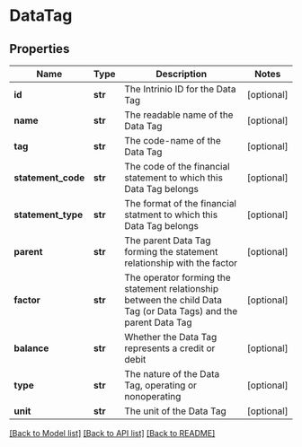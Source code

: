 # DataTag

## Properties
Name | Type | Description | Notes
------------ | ------------- | ------------- | -------------
**id** | **str** | The Intrinio ID for the Data Tag | [optional] 
**name** | **str** | The readable name of the Data Tag | [optional] 
**tag** | **str** | The code-name of the Data Tag | [optional] 
**statement_code** | **str** | The code of the financial statement to which this Data Tag belongs | [optional] 
**statement_type** | **str** | The format of the financial statment to which this Data Tag belongs | [optional] 
**parent** | **str** | The parent Data Tag forming the statement relationship with the factor | [optional] 
**factor** | **str** | The operator forming the statement relationship between the child Data Tag (or Data Tags) and the parent Data Tag | [optional] 
**balance** | **str** | Whether the Data Tag represents a credit or debit | [optional] 
**type** | **str** | The nature of the Data Tag, operating or nonoperating | [optional] 
**unit** | **str** | The unit of the Data Tag | [optional] 

[[Back to Model list]](../README.md#documentation-for-models) [[Back to API list]](../README.md#documentation-for-api-endpoints) [[Back to README]](../README.md)


